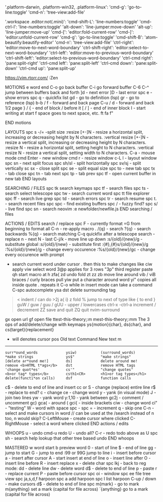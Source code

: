 '.platform-darwin, .platform-win32, .platform-linux':
  'cmd-g': 'go-to-line:toggle'
  'cmd-n': 'tree-view:add-file'

'.workspace .editor:not(.mini)':
  'cmd-shift-L': 'line-numbers:toggle'
  'cmd-ctrl-l': 'line-numbers:toggle'
  'alt-down': 'line-jumper:move-down'
  'alt-up': 'line-jumper:move-up'
  'cmd-[': 'editor:fold-current-row'
  'cmd-]': 'editor:unfold-current-row'
  'cmd-g': 'go-to-line:toggle'
  'cmd-shift-B': 'atom-beautify:beautify-editor'
  'cmd-n': 'tree-view:add-file'
  'ctrl-right': 'editor:move-to-next-word-boundary'
  'ctrl-shift-right': 'editor:select-to-next-word-boundary'
  'ctrl-left': 'editor:move-to-previous-word-boundary'
  'ctrl-shift-left': 'editor:select-to-previous-word-boundary'
  'ctrl-cmd right': 'pane:split-right'
  'ctrl-cmd left': 'pane:split-left'
  'ctrl-cmd down': 'pane:split-down'
  'ctrl-cmd up': 'pane:split-up'

https://vim.rtorr.com/
:Zen

MOTIONS
e word end
C-o go back buffer
C-i go forward buffer
C-6 C-^ jump between buffers back and forth
]d - next error
]D - last error
spc e - show errors
spc q - quickfix list
gd - go to definition (lsp)
gr - go to reference (lsp)
b-b / f - forward and back page
C-u / d - forward and back 1/2 page
} / {  - end of block / before it
[ / ] - end of inner block
I - start writing at start 
f space goes to next space, etc. ft fa f"

END motions

LAYOUTS
spc s -/= -split size
:resize [+-]N - resize a horizontal split, increasing or decreasing height by N characters.
:vertical resize [+-]N - resize a vertical split, increasing or decreasing height by N characters.
:resize N - resize a horizontal split, setting height to N characters.
:vertical resize N - resize a vertical split, setting width to N characters.
C-a - mouse mode
cmd Enter - new window
cmd r - resize window
c-L l - layout window
spc sn - next split focus
spc sh/sl - split horizontally
spc sv/sj - split vertically
sc sx - close split
spc se - split equal size
spc to - new tab
spc tx - tab close
spc tn - tab next
spc tp - tab prev
spc tf - open current buffer in new tab
END layouts

SEARCHING / FILES
spc tk search keymaps
spc tf - search files
spc ts - search select telescope
spc tw - search current word
spc tt file explorer
spc ff - search live grep
spc td - search errors
spc tr - search resume
spc t. - search recent files
spc spc - find existing buffers
spc / - fuzzy find?
spc s/ - live find
spc sn - search neovim
:e newfolder/newfile.js
END searching / files

ACTIONS / EDITS
search / replace
spc F - currently format
=G from beginning to format all
C-n - re-apply macro .
/{q}<Ent> - search
?{q}<Ent> - search backwards
%{q} - search matching
C-q quickfix after a telescope search - replace
n - next 
N - last
C-j/k - move line up down
:s/{old}/{new}/g - substitute global
:s/{old}/{new} - substitute first
:{#},{#}s/{old}/{new}/g
:%s/{old}/{new}/g - change every occurence
:%s/{old}/{new}/gc - change every occurence with prompt
* search current word under cursor
. then this to make changes like ciw apply
viw select word 
3@p applies for 3 rows
"3p" third register paste
qh start macro at h
zfa{
zd undo fold
zt zz zb move line around
vib / viB braces / curly braces pull
yiw put a character around word
yi" copies all inside quote
. repeats it
C-o while in insert mode can take a command
C-spc autocomplete
ysa 
dst delete surrounding tag
> < indent / can do >2j
>a{
>i}
z fold
% jump to next of type like { to end }
guW / guw / guu / gUU - upper / lowercases
ctrl-x -ctrl-a increment / decrement
ZZ save and quit
ZQ quit
nvim-surround

gx open url
gf open file
ttest-this-theory;:m  mest-this-theory;:mm
The 3 ops of add/delete/change with keymaps ys{motion}{char}, ds{char}, and cs{target}{replacement}
 * will denotes cursor pos
    Old text                    Command         New text m
--------------------------------------------------------------------------------
    surr*ound_words             ysiw)           (surround_words)
    *make strings               ys$"            "make strings"
    [delete ar*ound me!]        ds]             delete around me!
    remove <b>HTML t*ags</b>    dst             remove HTML tags
    'change quot*es'            cs'"            "change quotes"
    <b>or tag* types</b>        csth1<CR>       <h1>or tag types</h1>
    delete(functi*on calls)     dsf             function calls

c$ - delete to end of line and insert
cc or S - change (replace) entire line
r$ - replace to end?
c - change
ce - change word
y - yank (in visual mode)
J - join two lines
yw - yank word
y:1,10 - yank between
gc2j - comment / uncomment
gc}
gca( - around (
gci{ - inside brackets
ciw - change word
ci" - "testing"
W - word with space
spc - spc = - increment
q - skip one
C-n - select and make cursors in word // can be used at the /search instead of n too, n would skip?
C-LeftMouse - create cursor where clicked
C-RightMouse - select a word where clicked
END actions / edits

WHOOPS
u - undo
cmd-u redo
U - undo all?
C-r - redo
todo above as U
spc sh - search help
lookup that other tree based undo
END whoops


MASTERED
w word start
b preview word
0 - start of line
$ - end of line
gg - jump to start
G - jump to end
:99 or 99G jump to line
i - insert before cursor
a - insert after cursor
A - start insert at end of line
o - insert line after
O - insert line before
R - insert replace
x - delete char
spc lkj - back to reg mode:
dd - delete line
dw - delete word
d$ - delete to end of line
p - paste
r - replace current 
P - paste before cursor
spc oi - window
spc ee file tree view
spc ja,s,d,f harpoon
spc a add harpoon
spc l list harpoon
C-up / down - make cursors
d$ - delete to end of line
spc m{mark} - go to mark
m{anything} set a mark (capital for file across)
`{anything} go to a mark (capital for file across)
